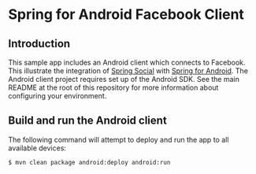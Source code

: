 # Spring for Android Facebook Client

## Introduction

This sample app includes an Android client which connects to Facebook. This illustrate the integration of [Spring Social](http://www.springsource.org/spring-social) with [Spring for Android](http://www.springsource.org/spring-android). The Android client project requires set up of the Android SDK. See the main README at the root of this repository for more information about configuring your environment.

## Build and run the Android client

The following command will attempt to deploy and run the app to all available devices:

```sh
$ mvn clean package android:deploy android:run
```
